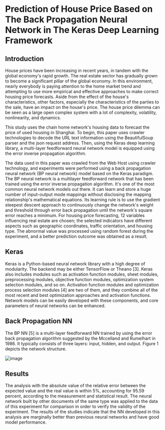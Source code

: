 Prediction of House Price Based on The Back Propagation Neural Network in The Keras Deep Learning Framework 
=======================================

Introduction
--------------------

House prices have been increasing in recent years, in tandem with the global economy's rapid growth. The real estate sector has gradually grown to become a significant pillar of the global economy. In this environment, nearly everybody is paying attention to the home market trend and attempting to use more empirical and effective approaches to make correct housing price forecasts. Aside from the effect of the house's characteristics, other factors, especially the characteristics of the parties to the sale, have an impact on the house's price. The house price dilemma can be seen as a large open complex system with a lot of complexity, volatility, nonlinearity, and dynamics.

This study uses the chain home network's housing data to forecast the price of used housing in Shanghai. To begin, this paper uses crawler technologies to decode the URL text information using the BeautifulSoup parser and the json request address. Then, using the Keras deep learning library, a multi-layer feedforward neural network model is equipped using the error inverse propagation algorithm. 


The data used in this paper was crawled from the Web Host using crawler technology, and experiments were performed using a back propagation neural network (BP neural network) model based on the Keras paradigm. The BP neural network is a multilayer feedforward network that has been trained using the error inverse propagation algorithm. It's one of the most common neural network models out there. It can learn and store a huge number of input-output mode mappings without disclosing the mapping relationship's mathematical equations. Its learning rule is to use the gradient steepest descent approach to continuously change the network's weight and threshold through error back propagation until the network's square error reaches a minimum. For housing price forecasting, 12 variables influencing real estate are chosen; the selected indicators have different aspects such as geographic coordinates, traffic orientation, and housing type. The abnormal value was processed using random forest during the experiment, and a better prediction outcome was obtained as a result.

Keras
----------------------------------------

Keras is a Python-based neural network library with a high degree of modularity. The backend may be either TensorFlow or Theano [3]. Keras also includes modules such as activation function modules, sheet modules, preprocessing modules, objective function modules, optimization system selection modules, and so on. Activation function modules and optimization process selection modules [4] are two of them, and they combine all of the most recent and best optimization approaches and activation functions. Network models can be easily developed with these components, and core parameters of neural networks can be enhanced.


Back Propagation NN
----------------------------------------

The BP NN [5] is a multi-layer feedforward NN trained by using the error back propagation algorithm suggested by the Mccelland  and Rumelhart in 1986. It typically consists of three layers: input, hidden, and output. Figure 1 depicts the network structure. 

![image](https://user-images.githubusercontent.com/81248615/112743781-b1cf4180-8fb3-11eb-826e-f6ee2ec55182.png)


Results
--------------------

The analysis with the absolute value of the relative error between the expected value and the real value is within 5%, accounting for 95.59 percent, according to the measurement and statistical result. The neural network built by other documents of the same type was applied to the data of this experiment for comparison in order to verify the validity of the experiment. The results of the studies indicate that the NN developed in this analysis are marginally better than previous neural networks and have good model performance.

